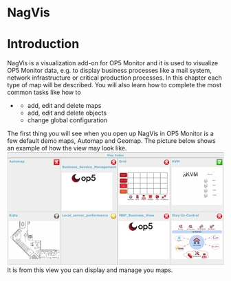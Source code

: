 # NagVis

# Introduction

NagVis is a visualization add-on for OP5 Monitor and it is used to visualize OP5 Monitor data, e.g. to display business processes like a mail system, network infrastructure or critical production processes.
In this chapter each type of map will be described. You will also learn how to complete the most common tasks like how to

-   -   add, edit and delete maps
    -   add, edit and delete objects
    -   change global configuration

The first thing you will see when you open up NagVis in OP5 Monitor is a few default demo maps, Automap and Geomap.
The picture below shows an example of how the view may look like.
![](attachments/16482344/16678933.png)
It is from this view you can display and manage you maps.

